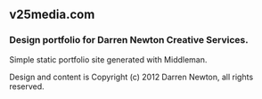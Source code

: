 v25media.com
------------

### Design portfolio for Darren Newton Creative Services.

Simple static portfolio site generated with Middleman.

Design and content is Copyright (c) 2012 Darren Newton, all rights reserved.